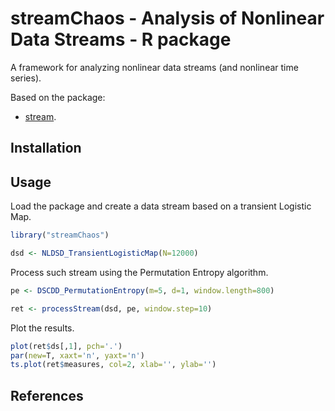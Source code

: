 # streamChaos - Analysis of Nonlinear Data Streams - R package

A framework for analyzing nonlinear data streams (and nonlinear time series).

Based on the package:

* [stream](http://github.com/mhahsler/stream).


## Installation


## Usage

Load the package and create a data stream based on a transient Logistic Map.

```R
library("streamChaos")

dsd <- NLDSD_TransientLogisticMap(N=12000)

```

Process such stream using the Permutation Entropy algorithm.

```R
pe <- DSCDD_PermutationEntropy(m=5, d=1, window.length=800)

ret <- processStream(dsd, pe, window.step=10)
```

Plot the results.

```R
plot(ret$ds[,1], pch='.')
par(new=T, xaxt='n', yaxt='n')
ts.plot(ret$measures, col=2, xlab='', ylab='')
```

## References
